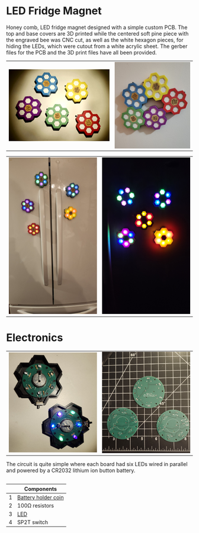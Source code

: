 # LED Fridge Magnet
Honey comb, LED fridge magnet designed with a simple custom PCB. The top and base covers are 3D printed while the centered 
soft pine piece with the engraved bee was CNC cut, as well as the white hexagon pieces, for hiding the LEDs, which were cutout from a white acrylic sheet. The gerber files for the PCB and the 3D print files have all been provided.

<table>
    <tr>
    <td><img src=docs/images/cover_pic02.jpg width="800"></td>
    <td><img src=docs/images/cover_pic01.jpg width="600"></td>
    </tr>
<table>
    <tr>
    <td><img src=docs/images/fridge_pic.jpg width="600"></td>
    <td><img src=docs/images/night_fridge_pic.jpg width="600"></td>
    </tr>
</table>

# Electronics
<table>
    <tr>
    <td><img src=docs/images/opened_cover_pic.jpg width="600"></td>
    <td><img src=docs/images/PCB_pic.jpg width="600"></td>
    </tr>
<table>

The circuit is quite simple where each board had six LEDs wired in parallel and powered by a CR2032 lithium ion button battery. 

| | Components |
| --| --|
|1| [Battery holder coin](https://www.digikey.ca/en/products/detail/w%C3%BCrth-elektronik/79528211/9488032?_gl=1*9da2tt*_up*MQ..*_gs*MQ..&gclid=Cj0KCQiAouG5BhDBARIsAOc08RTnEo4qOyidcnjap4mLIjTS6IbX1fqxclgZTHbMADHp_V6XcjKVLHgaAsXMEALw_wcB)|
|2| 100Ω resistors|
|3| [LED](https://www.amazon.ca/dp/B07BW9D34S?ref=ppx_yo2ov_dt_b_fed_asin_title)|
|4| SP2T switch|